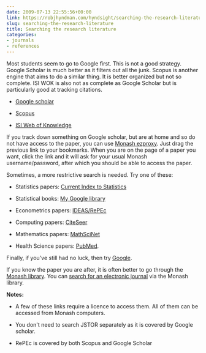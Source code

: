 ```yaml
---
date: 2009-07-13 22:55:56+00:00
link: https://robjhyndman.com/hyndsight/searching-the-research-literature/
slug: searching-the-research-literature
title: Searching the research literature
categories:
- journals
- references
---
```


Most students seem to go to Google first. This is not a good strategy. Google Scholar is much better as it filters out all the junk. Scopus is another engine that aims to do a similar thing. It is better organized but not so complete. ISI WOK is also not as complete as Google Scholar but is particularly good at tracking citations.




    
  * [Google scholar](http://scholar.google.com/)

    
  * [Scopus](http://www.scopus.com/home.url)

    
  * [ISI Web of Knowledge](http://isiwebofknowledge.com/)



If you track down something on Google scholar, but are at home and so do not have access to the paper, you can use [Monash ezproxy](javascript:void(location.href=%22http://ezproxy.lib.monash.edu.au/login?url=%22+location.href)). Just drag the previous link to your bookmarks. When you are on the page of a paper you want, click the link and it will ask for your usual Monash username/password, after which you should be able to access the paper.

Sometimes, a more restrictive search is needed. Try one of these:




    
  * Statistics papers: [Current Index to Statistics](http://www.statindex.org/CIS/psqlQuery)

    
  * Statistical books: [My Google library](https://robjhyndman.com/hyndsight/searching-the-statistical-literature/)

    
  * Econometrics papers: [IDEAS/RePEc](http://ideas.repec.org/)

    
  * Computing papers: [CiteSeer](http://citeseerx.ist.psu.edu/)

    
  * Mathematics papers: [MathSciNet](http://www.ams.org/mathscinet/search.html)

    
  * Health Science papers: [PubMed](http://www.hubmed.org).



Finally, if you've still had no luck, then try [Google](http://www.google.com/).

If you know the paper you are after, it is often better to go through the [Monash library](http://www.lib.monash.edu/). You can [search for an electronic journal](http://www.lib.monash.edu.au/ejournals/) via the Monash library.

**Notes:**




    
  * A few of these links require a licence to access them. All of them can be accessed from Monash computers.

    
  * You don't need to search JSTOR separately as it is covered by Google scholar.

    
  * RePEc is covered by both Scopus and Google Scholar


